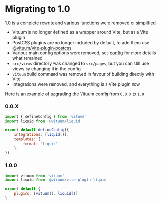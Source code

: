 # Migrating to 1.0

1.0 is a complete rewrite and various functions were removed or simplified

* Vituum is no longer defined as a wrapper around Vite, but as a Vite plugin
* PostCSS plugins are no longer included by default, to add them use [@vituum/vite-plugin-postcss](/plugins/postcss)
* Various main config options were removed, see [config](/config/main-options) for more details what remained
* `src/views` directory was changed to `src/pages`, but you can still use views by changing it in the config
* `vituum` build command was removed in favour of building directly with Vite
* Integrations were removed, and everything is a Vite plugin now

Here is an example of upgrading the Vituum config from `0.0.X` to `1.0`

### 0.0.X
```javascript
import { defineConfig } from 'vituum'
import liquid from '@vituum/liquid'

export default defineConfig({
    integrations: [liquid()],
    templates: {
        format: 'liquid'
    }
})
```

### 1.0.0
```javascript
import vituum from 'vituum'
import liquid from '@vituum/vite-plugin-liquid'

export default {
    plugins: [vituum(), liquid()]
}
```

